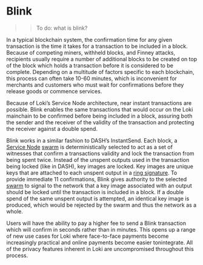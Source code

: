 # Blink

>> To do:  what is blink?

In a typical blockchain system, the confirmation time for any given transaction is the time it takes for a transaction to be included in a block. Because of competing miners, withheld blocks, and Finney attacks, recipients usually require a number of additional blocks to be created on top of the block which holds a transaction before it is considered to be complete. Depending on a multitude of factors specific to each blockchain, this process can often take 10-60 minutes, which is inconvenient for merchants and customers who must wait for confirmations before they release goods or commence services.

Because of Loki’s Service Node architecture, near instant transactions are possible. Blink enables the same transactions that would occur on the Loki mainchain to be confirmed before being included in a block, assuring both the sender and the receiver of the validity of the transaction and protecting the receiver against a double spend.

Blink works in a similar fashion to DASH’s InstantSend. Each block, a [Service Node](../ServiceNodes/SNOverview.md) [swarm](../Advanced/SwarmFlagging.md) is deterministically selected to act as a set of witnesses that confirm a transactions validity and lock the transaction from being spent twice. Instead of the unspent outputs used in the transaction being locked (like in DASH), key images are locked.  Key images are unique keys that are attached to each unspent output in a [ring signature](../Advanced/CryptoNoteElements.md). To provide immediate 11 confirmations, Blink gives authority to the selected [swarm](../Advanced/SwarmFlagging.md) to signal to the network that a key image associated with an output should be locked until the transaction is included in a block.  If a double spend of the same unspent output is attempted, an identical key image is produced, which would be rejected by the swarm and thus the network as a whole.

Users will have the ability to pay a higher fee to send a Blink transaction which will confirm in seconds rather than in minutes.  This opens up a range of new use cases for Loki where face-to-face payments become increasingly practical and online payments become easier tonintegrate. All of the privacy features inherent in Loki are uncompromised throughout this process.